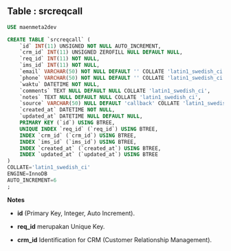 Table : srcreqcall
------------------

```SQL
USE maenmeta2dev

CREATE TABLE `srcreqcall` (
	`id` INT(11) UNSIGNED NOT NULL AUTO_INCREMENT,
	`crm_id` INT(11) UNSIGNED ZEROFILL NULL DEFAULT NULL,
	`req_id` INT(11) NOT NULL,
	`ims_id` INT(11) NOT NULL,
	`email` VARCHAR(50) NOT NULL DEFAULT '' COLLATE 'latin1_swedish_ci',
	`phone` VARCHAR(50) NOT NULL DEFAULT '' COLLATE 'latin1_swedish_ci',
	`waktu` DATETIME NOT NULL,
	`comments` TEXT NULL DEFAULT NULL COLLATE 'latin1_swedish_ci',
	`notes` TEXT NULL DEFAULT NULL COLLATE 'latin1_swedish_ci',
	`source` VARCHAR(50) NULL DEFAULT 'callback' COLLATE 'latin1_swedish_ci',
	`created_at` DATETIME NOT NULL,
	`updated_at` DATETIME NULL DEFAULT NULL,
	PRIMARY KEY (`id`) USING BTREE,
	UNIQUE INDEX `req_id` (`req_id`) USING BTREE,
	INDEX `crm_id` (`crm_id`) USING BTREE,
	INDEX `ims_id` (`ims_id`) USING BTREE,
	INDEX `created_at` (`created_at`) USING BTREE,
	INDEX `updated_at` (`updated_at`) USING BTREE
)
COLLATE='latin1_swedish_ci'
ENGINE=InnoDB
AUTO_INCREMENT=6
;
```
__Notes__

+ __id__ (Primary Key, Integer, Auto Increment).

+ __req_id__ merupakan Unique Key.
  
+ __crm_id__ Identification for CRM (Customer Relationship Management).
